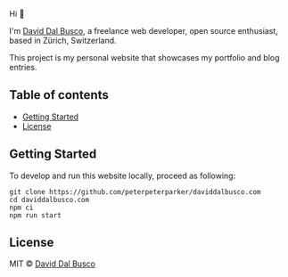Hi 👋

I'm [David Dal Busco], a freelance web developer, open source enthusiast, based in Zürich, Switzerland.

This project is my personal website that showcases my portfolio and blog entries.

## Table of contents

- [Getting Started](#getting-started)
- [License](#license)

## Getting Started

To develop and run this website locally, proceed as following:

```
git clone https://github.com/peterpeterparker/daviddalbusco.com
cd daviddalbusco.com
npm ci
npm run start
```

## License

MIT © [David Dal Busco](mailto:david.dalbusco@outlook.com)

[david dal busco]: https://daviddalbusco.com
